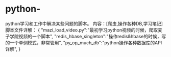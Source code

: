# python-
python学习和工作中解决某些问题的脚本。
内容：[爬虫,操作各种DB,学习笔记]
脚本文件详解：
{
"mazi_load_video.py":"最初学习python视频的时候，爬取麦子学院视频的一个脚本",
"redis_hbase_singleton":"操作redis&hbase的时候，写的一个单例模式，非常管用",
"py_op_much_db":"python操作各种数据库的API详解",
}

